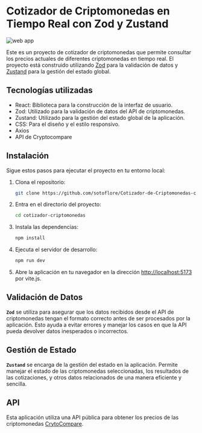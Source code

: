 #  Cotizador de Criptomonedas en Tiempo Real con Zod y Zustand

![web app](https://github.com/sotoflore/Cotizador-de-Criptomonedas-con-ZOD-y-Zustand/blob/main/public/web-app.png)

Este es un proyecto de cotizador de criptomonedas que permite consultar los precios actuales de diferentes criptomonedas en tiempo real. El proyecto está construido utilizando [Zod](https://github.com/colinhacks/zod) para la validación de datos y [Zustand](https://zustand-demo.pmnd.rs/) para la gestión del estado global.

## Tecnologías utilizadas

- React: Biblioteca para la construcción de la interfaz de usuario.
- Zod: Utilizado para la validación de datos del API de criptomonedas.
- Zustand: Utilizado para la gestión del estado global de la aplicación.
- CSS: Para el diseño y el estilo responsivo.
- Axios
- API de Cryptocompare

## Instalación

Sigue estos pasos para ejecutar el proyecto en tu entorno local:

1. Clona el repositorio:
    ```bash
    git clone https://github.com/sotoflore/Cotizador-de-Criptomonedas-con-ZOD-y-Zustand.git
    ```
2. Entra en el directorio del proyecto:
    ```bash
    cd cotizador-criptomonedas
    ```
3. Instala las dependencias:
    ```bash
    npm install
    ```

4. Ejecuta el servidor de desarrollo:
    ```bash
    npm run dev
    ```

5. Abre la aplicación en tu navegador en la dirección [http://localhost:5173](http://localhost:5173) por vite.js.


## Validación de Datos

**`Zod`** se utiliza para asegurar que los datos recibidos desde el API de criptomonedas tengan el formato correcto antes de ser procesados por la aplicación. Esto ayuda a evitar errores y manejar los casos en que la API pueda devolver datos inesperados o incorrectos.

## Gestión de Estado

**`Zustand`** se encarga de la gestión del estado en la aplicación. Permite manejar el estado de las criptomonedas seleccionadas, los resultados de las cotizaciones, y otros datos relacionados de una manera eficiente y sencilla.

## API

Esta aplicación utiliza una API pública para obtener los precios de las criptomonedas [CrytoCompare](https://min-api.cryptocompare.com/documentation).

